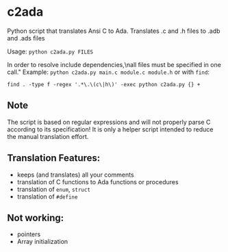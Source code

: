 # c2ada
Python script that translates Ansi C to Ada.
Translates .c and .h files to .adb and .ads files

Usage:
``` python c2ada.py FILES ```

In order to resolve include dependencies,\nall files must be specified in one call."
Example: `python c2ada.py main.c module.c module.h` or with `find`:

```find . -type f -regex '.*\.\(c\|h\)' -exec python c2ada.py {} + ```

## Note
The script is based on regular expressions and will not properly parse C according to its specification!
It is only a helper script intended to reduce the manual translation effort.

## Translation Features:
* keeps (and translates) all your comments
* translation of C functions to Ada functions or procedures
* translation of `enum`, `struct`
* translation of `#define`

## Not working:
* pointers
* Array initialization
